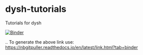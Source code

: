 # dysh-tutorials
Tutorials for dysh

[![Binder](https://mybinder.org/badge_logo.svg)](https://mybinder.org/v2/gh/GreenBankObservatory//release-0.3.0?urlpath=git-pull%3Frepo%3Dhttps%253A%252F%252Fgithub.com%252FGreenBankObservatory%252Fdysh%252F%26urlpath%3Dlab%252Ftree%252F%252Fnotebooks%252Fexamples%26branch%3Drelease-0.3.0)

..
   To generate the above link use: https://nbgitpuller.readthedocs.io/en/latest/link.html?tab=binder
